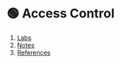 # 🟢 Access Control
1. [Labs](contents/labs.md)             
2. [Notes](contents/notes.md)           
3. [References](contents/references.md)